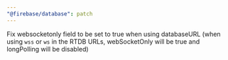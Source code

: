 ```yaml
---
"@firebase/database": patch
---
```


Fix websocketonly field to be set to true when using databaseURL (when using `wss` or `ws` in the RTDB URLs, webSocketOnly will be true and longPolling will be disabled)
